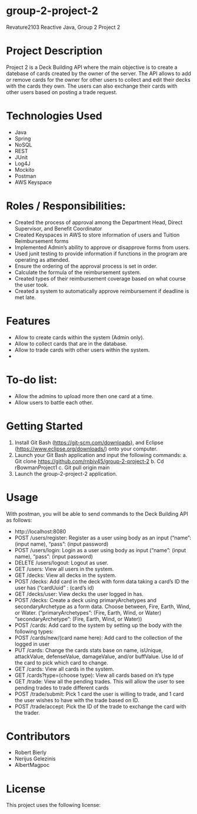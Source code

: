 # group-2-project-2
Revature2103 Reactive Java, Group 2 Project 2

# Project Description
Project 2 is a Deck Building API where the main objective is to create a datebase of cards created by the owner of the server.  The API allows to add or remove cards for the owner for other users to collect and edit their decks with the cards they own.  The users can also exchange their cards with other users based on posting a trade request.  

# Technologies Used
- Java
- Spring
- NoSQL
- REST
- JUnit
- Log4J
- Mockito
- Postman
- AWS Keyspace

# Roles / Responsibilities:
-	Created the process of approval among the Department Head, Direct Supervisor, and Benefit Coordinator
-	Created Keyspaces in AWS to store information of users and Tuition Reimbursement forms
-	Implemented Admin’s ability to approve or disapprove forms from users.
-	Used junit testing to provide information if functions in the program are operating as attended.
-	Ensure the ordering of the approval process is set in order.
-	Calculate the formula of the reimbursement system.
-	Created types of their reimbursement coverage based on what course the user took.
-	Created a system to automatically approve reimbursement if deadline is met late.


# Features
-	Allow to create cards within the system (Admin only).
-	Allow to collect cards that are in the database.
-	Allow to trade cards with other users within the system.
-	
# To-do list:
- Allow the admins to upload more then one card at a time.
- Allow users to battle each other.

# Getting Started
1.	Install Git Bash (https://git-scm.com/downloads), and Eclipse (https://www.eclipse.org/downloads/) onto your computer.
2.	Launch your Git Bash application and input the following commands:
a.	Git clone https://github.com/rnbiv45/group-2-project-2
b.	Cd rBowmanProject1
c.	Git pull origin main
3.	Launch the group-2-project-2 application.

# Usage
With postman, you will be able to send commands to the Deck Building API as follows:
- http://localhost:8080
- POST /users/register: Register as a user using body as an input (“name”: (input name), “pass”: (input password)
- POST /users/login: Login as a user using body as input (“name”: (input name), “pass”: (input password)
- DELETE /users/logout: Logout as user.
- GET /users: View all users in the system.
- GET /decks: View all decks in the system.
- POST /decks: Add card in the deck with form data taking a card’s ID the user has (“cardUuid” : (card’s id)
- GET /decks/user: View decks the user logged in has.
- POST /decks: Create a deck using primaryArchetypes and secondaryArchetype as a form data.  Choose between, Fire, Earth, Wind, or Water.  (“primaryArchetypes”: (Fire, Earth, Wind, or Water) “secondaryArchetype”: (Fire, Earth, Wind, or Water))
- POST /cards: Add card to the system by setting up the body with the following types: 
- POST /cards/new/(card name here): Add card to the collection of the logged in user
- PUT /cards: Change the cards stats base on name, isUnique, attackValue, defenseValue, damageValue, and/or buffValue.  Use Id of the card to pick which card to change.
- GET /cards: View all cards in the system.
- GET /cards?type=(choose type): View all cards based on it’s type
- GET /trade: View all the pending trades.  This will allow the user to see pending trades to trade different cards
- POST /trade/submit: Pick 1 card the user is willing to trade, and 1 card the user wishes to have with the trade based on ID.
- POST /trade/accept: Pick the ID of the trade to exchange the card with the trader.

# Contributors
- Robert Bierly
- Nerijus Gelezinis
- AlbertMagpoc

# License
This project uses the following license: 

